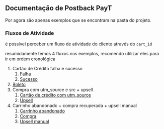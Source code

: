 Documentação de Postback PayT
-----------------------------

Por agora são apenas exemplos que se encontram na pasta do projeto.

  

  

### Fluxos de Atividade

é possível perceber um fluxo de atividade do cliente através do `cart_id`

resumidamente temos 4 fluxos nos exemplos, recomendo utilizar eles para ir em ordem cronológica

  

1.  Cartão de Crédito falha e sucesso
    1.  [Falha](https://github.com/ventuinha/payt-postback/blob/master/examples/cancelled.md)
    2.  [Sucesso](https://github.com/ventuinha/payt-postback/blob/master/examples/credit_card.md)
2.  [Boleto](https://github.com/ventuinha/payt-postback/blob/master/examples/bankslip.md)
3.  Compra com utm\_source e src + upsell
    1.  [Cartão de crédito com utm\_source](https://github.com/ventuinha/payt-postback/blob/master/examples/with_utm_sources.md)
    2.  [Upsell](https://github.com/ventuinha/payt-postback/blob/master/examples/upsell.md)
4.  Carrinho abandonado + compra recuperada + upsell manual
    1.  [Carrinho abandonado](https://github.com/ventuinha/payt-postback/blob/master/examples/lost_cart.md)
    2.  [Compra](https://github.com/ventuinha/payt-postback/blob/master/examples/cart_recovered.md)
    3.  [Upsell manual](https://github.com/ventuinha/payt-postback/blob/master/examples/manual_upsell.md)